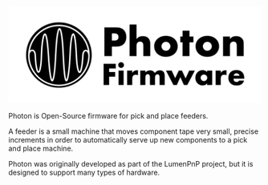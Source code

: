 ![Photon Firmware](photon-firmware.png)

Photon is Open-Source firmware for pick and place feeders.

A feeder is a small machine that moves component tape very small, precise increments in order to automatically serve up new components to a pick and place machine.

Photon was originally developed as part of the LumenPnP project, but it is designed to support many types of hardware.
